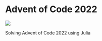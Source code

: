 # Advent of Code 2022
![](https://img.shields.io/badge/stars%20⭐-16-yellow)

Solving Advent of Code 2022 using Julia


 

